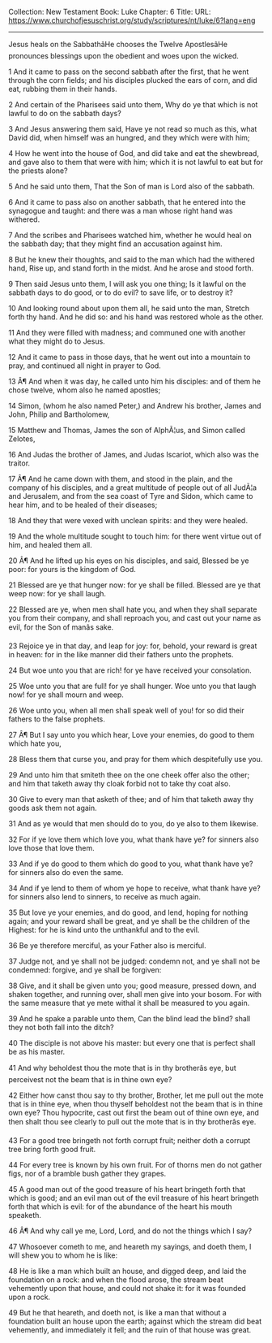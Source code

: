 Collection: New Testament
Book: Luke
Chapter: 6
Title: 
URL: https://www.churchofjesuschrist.org/study/scriptures/nt/luke/6?lang=eng

---

Jesus heals on the SabbathâHe chooses the Twelve ApostlesâHe pronounces blessings upon the obedient and woes upon the wicked.

1 And it came to pass on the second sabbath after the first, that he went through the corn fields; and his disciples plucked the ears of corn, and did eat, rubbing them in their hands.

2 And certain of the Pharisees said unto them, Why do ye that which is not lawful to do on the sabbath days?

3 And Jesus answering them said, Have ye not read so much as this, what David did, when himself was an hungred, and they which were with him;

4 How he went into the house of God, and did take and eat the shewbread, and gave also to them that were with him; which it is not lawful to eat but for the priests alone?

5 And he said unto them, That the Son of man is Lord also of the sabbath.

6 And it came to pass also on another sabbath, that he entered into the synagogue and taught: and there was a man whose right hand was withered.

7 And the scribes and Pharisees watched him, whether he would heal on the sabbath day; that they might find an accusation against him.

8 But he knew their thoughts, and said to the man which had the withered hand, Rise up, and stand forth in the midst. And he arose and stood forth.

9 Then said Jesus unto them, I will ask you one thing; Is it lawful on the sabbath days to do good, or to do evil? to save life, or to destroy it?

10 And looking round about upon them all, he said unto the man, Stretch forth thy hand. And he did so: and his hand was restored whole as the other.

11 And they were filled with madness; and communed one with another what they might do to Jesus.

12 And it came to pass in those days, that he went out into a mountain to pray, and continued all night in prayer to God.

13 Â¶ And when it was day, he called unto him his disciples: and of them he chose twelve, whom also he named apostles;

14 Simon, (whom he also named Peter,) and Andrew his brother, James and John, Philip and Bartholomew,

15 Matthew and Thomas, James the son of AlphÃ¦us, and Simon called Zelotes,

16 And Judas the brother of James, and Judas Iscariot, which also was the traitor.

17 Â¶ And he came down with them, and stood in the plain, and the company of his disciples, and a great multitude of people out of all JudÃ¦a and Jerusalem, and from the sea coast of Tyre and Sidon, which came to hear him, and to be healed of their diseases;

18 And they that were vexed with unclean spirits: and they were healed.

19 And the whole multitude sought to touch him: for there went virtue out of him, and healed them all.

20 Â¶ And he lifted up his eyes on his disciples, and said, Blessed be ye poor: for yours is the kingdom of God.

21 Blessed are ye that hunger now: for ye shall be filled. Blessed are ye that weep now: for ye shall laugh.

22 Blessed are ye, when men shall hate you, and when they shall separate you from their company, and shall reproach you, and cast out your name as evil, for the Son of manâs sake.

23 Rejoice ye in that day, and leap for joy: for, behold, your reward is great in heaven: for in the like manner did their fathers unto the prophets.

24 But woe unto you that are rich! for ye have received your consolation.

25 Woe unto you that are full! for ye shall hunger. Woe unto you that laugh now! for ye shall mourn and weep.

26 Woe unto you, when all men shall speak well of you! for so did their fathers to the false prophets.

27 Â¶ But I say unto you which hear, Love your enemies, do good to them which hate you,

28 Bless them that curse you, and pray for them which despitefully use you.

29 And unto him that smiteth thee on the one cheek offer also the other; and him that taketh away thy cloak forbid not to take thy coat also.

30 Give to every man that asketh of thee; and of him that taketh away thy goods ask them not again.

31 And as ye would that men should do to you, do ye also to them likewise.

32 For if ye love them which love you, what thank have ye? for sinners also love those that love them.

33 And if ye do good to them which do good to you, what thank have ye? for sinners also do even the same.

34 And if ye lend to them of whom ye hope to receive, what thank have ye? for sinners also lend to sinners, to receive as much again.

35 But love ye your enemies, and do good, and lend, hoping for nothing again; and your reward shall be great, and ye shall be the children of the Highest: for he is kind unto the unthankful and to the evil.

36 Be ye therefore merciful, as your Father also is merciful.

37 Judge not, and ye shall not be judged: condemn not, and ye shall not be condemned: forgive, and ye shall be forgiven:

38 Give, and it shall be given unto you; good measure, pressed down, and shaken together, and running over, shall men give into your bosom. For with the same measure that ye mete withal it shall be measured to you again.

39 And he spake a parable unto them, Can the blind lead the blind? shall they not both fall into the ditch?

40 The disciple is not above his master: but every one that is perfect shall be as his master.

41 And why beholdest thou the mote that is in thy brotherâs eye, but perceivest not the beam that is in thine own eye?

42 Either how canst thou say to thy brother, Brother, let me pull out the mote that is in thine eye, when thou thyself beholdest not the beam that is in thine own eye? Thou hypocrite, cast out first the beam out of thine own eye, and then shalt thou see clearly to pull out the mote that is in thy brotherâs eye.

43 For a good tree bringeth not forth corrupt fruit; neither doth a corrupt tree bring forth good fruit.

44 For every tree is known by his own fruit. For of thorns men do not gather figs, nor of a bramble bush gather they grapes.

45 A good man out of the good treasure of his heart bringeth forth that which is good; and an evil man out of the evil treasure of his heart bringeth forth that which is evil: for of the abundance of the heart his mouth speaketh.

46 Â¶ And why call ye me, Lord, Lord, and do not the things which I say?

47 Whosoever cometh to me, and heareth my sayings, and doeth them, I will shew you to whom he is like:

48 He is like a man which built an house, and digged deep, and laid the foundation on a rock: and when the flood arose, the stream beat vehemently upon that house, and could not shake it: for it was founded upon a rock.

49 But he that heareth, and doeth not, is like a man that without a foundation built an house upon the earth; against which the stream did beat vehemently, and immediately it fell; and the ruin of that house was great.

